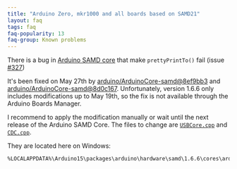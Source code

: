 ```yaml
---
title: "Arduino Zero, mkr1000 and all boards based on SAMD21"
layout: faq
tags: faq
faq-popularity: 13
faq-group: Known problems
---
```


There is a bug in [Arduino SAMD core](https://github.com/arduino/ArduinoCore-samd) that make `prettyPrintTo()` fail (issue [#327](https://github.com/bblanchon/ArduinoJson/issues/327))

It's been fixed on May 27th by [arduino/ArduinoCore-samd@8ef9bb3](https://github.com/arduino/ArduinoCore-samd/commit/8ef9bb3d7bd026b57a8568030d8992644c9b8de8) and [arduino/ArduinoCore-samd@8d0c167](https://github.com/arduino/ArduinoCore-samd/commit/8d0c1674628df1c2c7592f4fc17467c694f5a1be).
Unfortunately, version 1.6.6 only includes modifications up to May 19th, so the fix is not available through the Arduino Boards Manager.

I recommend to apply the modification manually or wait until the next release of the Arduino SAMD Core.
The files to change are [`USBCore.cpp`](https://github.com/arduino/ArduinoCore-samd/commit/8ef9bb3d7bd026b57a8568030d8992644c9b8de8) and [`CDC.cpp`](https://github.com/arduino/ArduinoCore-samd/commit/8d0c1674628df1c2c7592f4fc17467c694f5a1be).

They are located here on Windows:

```
%LOCALAPPDATA%\Arduino15\packages\arduino\hardware\samd\1.6.6\cores\arduino\USB
```